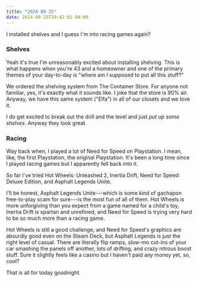 ```yaml
---
title: "2024 09 25"
date: 2024-09-25T19:42:01-04:00
---
```


I installed shelves and I guess I'm into racing games again?

### Shelves

Yeah it's true I'm unreasonably excited about installing shelving. This is what
happens when you're 43 and a homeowner and one of the primary themes of your
day-to-day is "where am I supposed to put all this stuff?"

We ordered the shelving system from The Container Store. For anyone not
familiar, yes, it's exactly what it sounds like. I joke that the store is 90%
air. Anyway, we have this same system ("Elfa") in all of our closets and we love
it.

I do get excited to break out the drill and the level and just *put up some
shelves*. Anyway they look great.

### Racing

Way back when, I played a lot of Need for Speed on Playstation. I mean, like,
the first Playstation, the original Playstation. It's been a long time since I
played racing games but I apparently fell back into it.

So far I've tried Hot Wheels: Unleashed 2, Inertia Drift, Need for Speed: Deluxe
Edition, and Asphalt Legends Unite.

I'll be honest, Asphalt Legends Unite---which is some kind of gachapon
free-to-play scam for sure---is the most fun of all of them. Hot Wheels is more
unforgiving than you expect from a game named for a child's toy, Inertia Drift
is spartan and unrefined, and Need for Speed is trying very hard to be so much
more than a racing game.

Hot Wheels is still a good challenge, and Need for Speed's graphics are absurdly
good even on the Steam Deck, but Asphalt Legends is just the right level of
casual. There are literally flip ramps, slow-mo cut-ins of your car smashing the
panels off another, lots of drifting, and crazy nitrous boost stuff. Sure it
slightly feels like a casino but I haven't paid any money yet, so, cool?

That is all for today goodnight.
